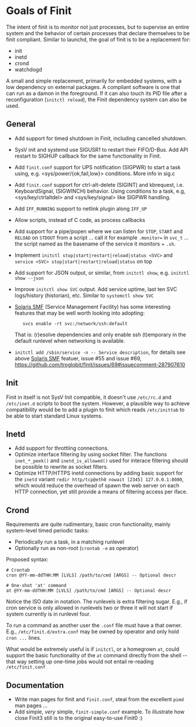 Goals of Finit
==============

The intent of finit is to monitor not just processes, but to supervise
an entire system and the behavior of certain processes that declare
themselves to be finit compliant.  Similar to launchd, the goal of
finit is to be a replacement for:

* init
* inetd
* crond
* watchdogd

A small and simple replacement, primarily for embedded systems, with a
low dependency on external packages.  A compliant software is one that
can run as a damon in the foreground.  If it can also touch its PID file
after a reconfiguration (`initctl reload`), the Finit dependency system
can also be used.


General
-------

* Add support for timed shutdown in Finit, including cancelled shutdown.
* SysV init and systemd use SIGUSR1 to restart their FIFO/D-Bus.  Add
  API restart to SIGHUP callback for the same functionality in Finit.
* Add `finit.conf` support for UPS notification (SIGPWR) to start a task
  using, e.g. <sys/power/{ok,fail,low}> conditions.  More info in sig.c
* Add `finit.conf` support for ctrl-alt-delete (SIGINT) and kbrequest,
  i.e. KeyboardSignal, (SIGWINCH) behavior.  Using conditions to a task,
  e.g, <sys/key/ctrlaltdel> and <sys/key/signal> like SIGPWR handling.
* Add `IFF_RUNNING` support to netlink plugin along `IFF_UP`
* Allow scripts, instead of C code, as process callbacks
* Add support for a pipe/popen where we can listen for `STOP`, `START`
  and `RELOAD` on `STDOUT` from a script ... call it for example
  `.monitor=` in `svc_t` ... the script named as the basename of the
  service it monitors + `.sh`.
* Implement `initctl stop|start|restart|reload|status <SVC>` and
  `service <SVC> stop|start|restart|reload|status` on top
* Add support for JSON output, or similar, from `initctl show`, e.g.
  `initctl show --json`
* Improve `initctl show SVC` output.  Add service uptime, last ten SVC
  logs/history (historian), etc. Similar to `systemctl show SVC`
* [Solaris SMF][] (Service Management Facility) has some interesting
  features that may be well worth looking into adopting:
  
         svcs enable -rt svc:/network/ssh:default
  
  That is: (r)esolve dependencies and only enable ssh (t)emporary
  in the default runlevel when networking is available.
* `initctl add /sbin/service -n -- Service description`, for details
  see above [Solaris SMF][] featuer, issue #55 and issue #69,
  https://github.com/troglobit/finit/issues/69#issuecomment-287907610


Init
----

Finit in itself is not SysV Init compatible, it doesn't use `/etc/rc.d`
and `/etc/inet.d` scripts to boot the system.  However, a plausible way
to achieve compatibility would be to add a plugin to finit which reads
`/etc/inittab` to be able to start standard Linux systems.


Inetd
-----

* Add support for throttling connections.
* Optimize interface filtering by using socket filter.  The functions
  `inet_*_peek()` and `inetd_is_allowed()` used for interace filtering
  should be possible to rewrite as socket filters.
* Optimize HTTP/HTTPS inetd connections by adding basic support for the
  `inetd` variant `redir http/tcp@eth0 nowait [2345] 127.0.0.1:8080`,
  which would reduce the overhead of spawn the web server on each HTTP
  connection, yet still provide a means of filtering access per iface.


Crond
-----

Requirements are quite rudimentary, basic cron functionality, mainly
system-level timed periodic tasks:

* Periodically run a task, in a matching runlevel
* Optionally run as non-root (`crontab -e` as operator)

Proposed syntax:

    # Crontab
    cron @YY-mm-ddTHH:MM [LVLS] /path/to/cmd [ARGS] -- Optional descr
    
    # One-shot 'at' command
    at @YY-mm-ddTHH:MM [LVLS] /path/to/cmd [ARGS] -- Optional descr

Notice the ISO date in notation.  The runlevels is extra filtering
sugar.  E.g., if cron service is only allowed in runlevels two or three
it will not start if system currently is in runlevel four.

To run a command as another user the `.conf` file must have a that
owner.  E.g., `/etc/finit.d/extra.conf` may be owned by operator and
only hold `cron ...` lines.

What would be extremely useful is if `initctl`, or a homegrown `at`,
could support the basic functionality of the `at` command directly from
the shell -- that way setting up one-time jobs would not entail
re-reading `/etc/finit.conf`


Documentation
-------------

* Write man pages for finit and `finit.conf`, steal from the excellent
  `pimd` man pages ...
* Add simple, *very* simple, `finit-simple.conf` example. To illustrate
  how close Finit3 still is to the original easy-to-use Finit0 :)


[libwdt]: http://www.wehavemorefun.de/fritzbox/Libwdt.so
[Fritz!Box source dump]: ftp://ftp.avm.de/fritz.box/fritzbox.fon_wlan_7170/x_misc/opensrc/
[Solaris SMF]: http://www.oracle.com/technetwork/articles/servers-storage-admin/intro-smf-basics-s11-1729181.html

<!--
  -- Local Variables:
  -- mode: markdown
  -- End:
  -->
